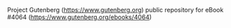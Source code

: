 Project Gutenberg (https://www.gutenberg.org) public repository for eBook #4064 (https://www.gutenberg.org/ebooks/4064)